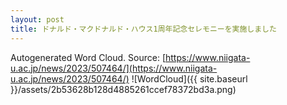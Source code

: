 ```yaml
---
layout: post
title: ドナルド・マクドナルド・ハウス1周年記念セレモニーを実施しました
---
```

Autogenerated Word Cloud.
Source\: [https://www.niigata-u.ac.jp/news/2023/507464/](https://www.niigata-u.ac.jp/news/2023/507464/)
![WordCloud]({{ site.baseurl }}/assets/2b53628b128d4885261ccef78372bd3a.png)